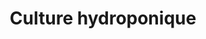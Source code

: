 ---
title: Culture hydroponique
longTitle: 'Culture hydroponique'
tags:
- gccommon
french:
- "[[Hydroponics]]"
---